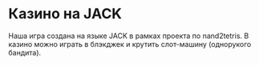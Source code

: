 # Казино на JACK
Наша игра создана на языке JACK в рамках проекта по nand2tetris.
В казино можно играть в блэкджек и крутить слот-машину (однорукого бандита).